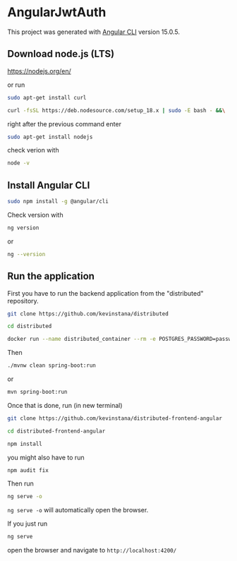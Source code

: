 # AngularJwtAuth

This project was generated with [Angular CLI](https://github.com/angular/angular-cli) version 15.0.5.

## Download node.js (LTS)

https://nodejs.org/en/  
  
or run  
  
```bash
sudo apt-get install curl
```
  
```bash
curl -fsSL https://deb.nodesource.com/setup_18.x | sudo -E bash - &&\
```
  
right after the previous command enter  
  
```bash
sudo apt-get install nodejs
```
  
check verion with  
  
```bash
node -v
```
  
## Install Angular CLI

```bash
sudo npm install -g @angular/cli
```
  
Check version with  
  
```bash
ng version
```
  
or  

```bash
ng --version
```
  
## Run the application

First you have to run the backend application from the "distributed" repository.  

```bash
git clone https://github.com/kevinstana/distributed
```

```bash
cd distributed
```

```bash
docker run --name distributed_container --rm -e POSTGRES_PASSWORD=password -e POSTGRES_DB=it21774_distributed -h localhost -p 5432:5432 -v "$(pwd)"/assets/db:/docker-entrypoint-initdb.d -v pgdata14:/var/lib/postgresql/data -d postgres:14
```  
  
Then  
  
```bash
./mvnw clean spring-boot:run
```  
  
or  
  
```bash
mvn spring-boot:run
```
  
Once that is done, run (in new terminal)
  
```bash
git clone https://github.com/kevinstana/distributed-frontend-angular
```

```bash
cd distributed-frontend-angular
```
  
```bash
npm install
```
  
you might also have to run  
  
```bash
npm audit fix
```
  
Then run  

```bash
ng serve -o
```
  
`ng serve -o` will automatically open the browser.  
  
If you just run  
  
```bash
ng serve
```
  
open the browser and navigate to
`http://localhost:4200/`
